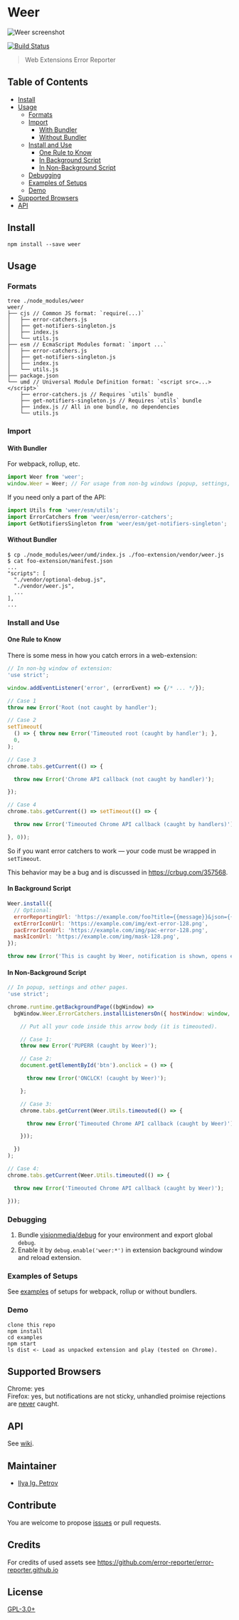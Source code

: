 # Weer

![Weer screenshot](https://rebrand.ly/weer-screenshot)

[![Build Status](https://travis-ci.org/error-reporter/web-ext-error-reporter.svg?branch=master)](https://travis-ci.org/error-reporter/web-ext-error-reporter)

> Web Extensions Error Reporter

## Table of Contents

- [Install](#install)
- [Usage](#usage)
  - [Formats](#formats)
  - [Import](#import)
    - [With Bundler](#with-bundler)
    - [Without Bundler](#without-bundler)
  - [Install and Use](#install-and-use)
    - [One Rule to Know](#one-rule-to-know)
    - [In Background Script](#in-background-script)
    - [In Non-Background Script](#in-non-background-script)
  - [Debugging](#debugging)
  - [Examples of Setups](#examples-of-setups)
  - [Demo](#demo)
- [Supported Browsers](#supported-browsers)
- [API](#api)


## Install

`npm install --save weer`

## Usage

### Formats

```console
tree ./node_modules/weer
weer/
├── cjs // Common JS format: `require(...)`
│   ├── error-catchers.js
│   ├── get-notifiers-singleton.js
│   ├── index.js
│   └── utils.js
├── esm // EcmaScript Modules format: `import ...`
│   ├── error-catchers.js
│   ├── get-notifiers-singleton.js
│   ├── index.js
│   └── utils.js
├── package.json
└── umd // Universal Module Definition format: `<script src=...></script>`
    ├── error-catchers.js // Requires `utils` bundle
    ├── get-notifiers-singleton.js // Requires `utils` bundle
    ├── index.js // All in one bundle, no dependencies
    └── utils.js
```
### Import

#### With Bundler

For webpack, rollup, etc.

```js
import Weer from 'weer';
window.Weer = Weer; // For usage from non-bg windows (popup, settings, etc).
```

If you need only a part of the API:

```js
import Utils from 'weer/esm/utils';
import ErrorCatchers from 'weer/esm/error-catchers';
import GetNotifiersSingleton from 'weer/esm/get-notifiers-singleton';
```

#### Without Bundler

```console
$ cp ./node_modules/weer/umd/index.js ./foo-extension/vendor/weer.js
$ cat foo-extension/manifest.json
...
"scripts": [
  "./vendor/optional-debug.js",
  "./vendor/weer.js",
  ...
],
...
```

### Install and Use

#### One Rule to Know

There is some mess in how you catch errors in a web-extension:

```js
// In non-bg window of extension:
'use strict';

window.addEventListener('error', (errorEvent) => {/* ... */});

// Case 1
throw new Error('Root (not caught by handler');

// Case 2
setTimeout(
  () => { throw new Error('Timeouted root (caught by handler'); },
  0,
);

// Case 3
chrome.tabs.getCurrent(() => {

  throw new Error('Chrome API callback (not caught by handler)');

});

// Case 4
chrome.tabs.getCurrent(() => setTimeout(() => {

  throw new Error('Timeouted Chrome API callback (caught by handlers)');

}, 0));
```
So if you want error catchers to work — your code must be wrapped in `setTimeout`.

This behavior may be a bug and is discussed in https://crbug.com/357568.

#### In Background Script

```js
Weer.install({
  // Optional:
  errorReportingUrl: 'https://example.com/foo?title={{message}}&json={{json}}',
  extErrorIconUrl: 'https://example.com/img/ext-error-128.png',
  pacErrorIconUrl: 'https://example.com/img/pac-error-128.png',
  maskIconUrl: 'https://example.com/img/mask-128.png',
});

throw new Error('This is caught by Weer, notification is shown, opens error reporter on click');
```

#### In Non-Background Script

```js
// In popup, settings and other pages.
'use strict';

chrome.runtime.getBackgroundPage((bgWindow) =>
  bgWindow.Weer.ErrorCatchers.installListenersOn({ hostWindow: window, nameForDebug: 'PUP' }, () => {

    // Put all your code inside this arrow body (it is timeouted).

    // Case 1:
    throw new Error('PUPERR (caught by Weer)');

    // Case 2:
    document.getElementById('btn').onclick = () => {

      throw new Error('ONCLCK! (caught by Weer)');

    };

    // Case 3:
    chrome.tabs.getCurrent(Weer.Utils.timeouted(() => {

      throw new Error('Timeouted Chrome API callback (caught by Weer)');

    }));

  })
);

// Case 4:
chrome.tabs.getCurrent(Weer.Utils.timeouted(() => {

  throw new Error('Timeouted Chrome API callback (caught by Weer)');

}));

```

### Debugging

1. Bundle [visionmedia/debug] for your environment and export global `debug`.
2. Enable it by `debug.enable('weer:*')` in extension background window and reload extension.

[visionmedia/debug]: https://github.com/visionmedia/debug


### Examples of Setups

See [examples](./examples) of setups for webpack, rollup or without bundlers.

### Demo

```
clone this repo
npm install
cd examples
npm start
ls dist <- Load as unpacked extension and play (tested on Chrome).
```

## Supported Browsers

Chrome: yes  
Firefox: yes, but notifications are not sticky, unhandled proimise rejections are [never] caught.

[never]: https://developer.mozilla.org/en-US/docs/Web/Events/unhandledrejection#Browser_compatibility


## API

See [wiki](https://github.com/error-reporter/weer/wiki/API-Documentation).

## Maintainer

- [Ilya Ig. Petrov](https://gitbub.com/ilyaigpetrov)

## Contribute

You are welcome to propose [issues](https://github.com/error-reporter/weer/issues) or pull requests.

## Credits

For credits of used assets see https://github.com/error-reporter/error-reporter.github.io

## License

[GPL-3.0+](./LICENSE)
